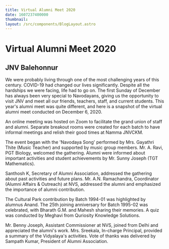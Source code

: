 ```yaml
---
title: Virtual Alumni Meet 2020
date: 1607237400000
thumbnail: 
layout: /src/components/BlogLayout.astro
---
```


# Virtual Alumni Meet 2020
## JNV Balehonnur

We were probably living through one of the most challenging years of this century. COVID-19 had changed our lives significantly. Despite all the hardships we were facing, life had to go on. The first Sunday of December has always been very special to Navodayans, giving us the opportunity to visit JNV and meet all our friends, teachers, staff, and current students. This year's alumni meet was quite different, and here is a snapshot of the virtual alumni meet conducted on December 6, 2020.

An online meeting was hosted on Zoom to facilitate the grand union of staff and alumni. Separate breakout rooms were created for each batch to have informal meetings and relish their good times at Namma JNVCKM.

The event began with the 'Navodaya Song' performed by Mrs. Gayathri Thite (Music Teacher) and supported by music group members. Mr. A. Ravi, PGT Biology, welcomed the gathering. Alumni were informed about important activities and student achievements by Mr. Sunny Joseph (TGT Mathematics).

Santhosh K, Secretary of Alumni Association, addressed the gathering about past activities and future plans. Mr. A.N. Ramachandra, Coordinator (Alumni Affairs & Outreach) at NVS, addressed the alumni and emphasized the importance of alumni contribution.

The Cultural Park contribution by Batch 1994-01 was highlighted by alumnus Anand. The 25th joining anniversary for Batch 1995-02 was celebrated, with Bharath G.M. and Mahesh sharing their memories. A quiz was conducted by Meghavi from Quriosity Knowledge Solutions.

Mr. Benny Joseph, Assistant Commissioner at NVS, joined from Delhi and appreciated the alumni's work. Mrs. Sreekala, In-charge Principal, provided a summary of the Vidyalaya's activities. Vote of thanks was delivered by Sampath Kumar, President of Alumni Association.
